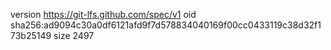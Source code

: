 version https://git-lfs.github.com/spec/v1
oid sha256:ad9094c30a0df6121afd9f7d578834040169f00cc0433119c38d32f173b25149
size 2497
